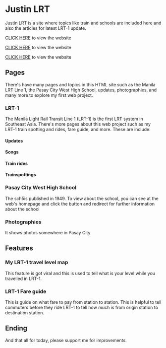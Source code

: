 # Justin LRT
Justin LRT is a site where topics like train and schools are included here and also the articles for latest LRT-1 update.

[CLICK HERE](https://justinlrt.github.io/home.html) to view the website

[CLICK HERE](https://justinlrt.github.io/home.html) to view the website

[CLICK HERE](https://justinlrt.github.io/home.html) to view the website

## Pages
There's have many pages and topics in this HTML site such as the Manila LRT Line 1, the Pasay City West High School, updates, photographies, and many more to explore my first web project.

### LRT-1
The Manila Light Rail Transit Line 1 (LRT-1) is the first LRT system in Southeast Asia. There's more pages about this web project such as my LRT-1 train spotting and rides, fare guide, and more. These are include:
#### Updates
#### Songs
#### Train rides
#### Trainspottings

### Pasay City West High School
The sch5is published in 1949. To view about the school, you can see at the web's homepage and click the button and redirect for further information about the school

### Photographies
It shows photos somewhere in Pasay City

## Features
### My LRT-1 travel level map
This feature is got viral and this is used to tell what is your level while you travelled in LRT-1.
### LRT-1 Fare guide
This is guide on what fare to pay from station to station. This is helpful to tell commuters before they ride LRT-1 to tell how much is from origin station to destination station.

## Ending
And that all for today, please support me for improvements.
